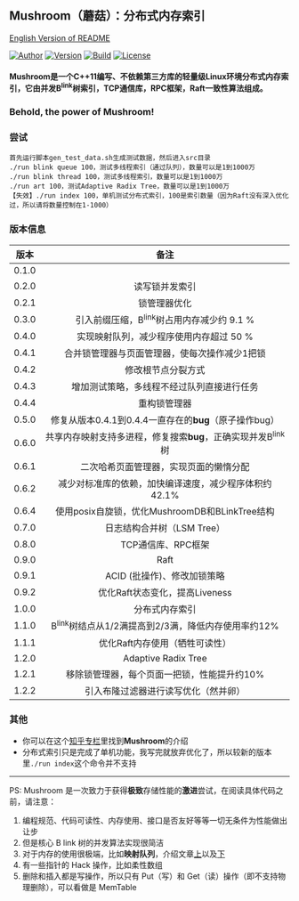 ## Mushroom（蘑菇）：分布式内存索引
[English Version of README](./README.en.md)

[![Author](https://img.shields.io/badge/Author-UncP-brightgreen.svg)](https://github.com/UncP)
[![Version](https://img.shields.io/badge/Version-1.2.2-blue.svg)]()
[![Build](https://img.shields.io/badge/Build-Passing-brightgreen.svg)](https://travis-ci.org/UncP/Mushroom)
[![License](https://img.shields.io/badge/License-BSD-red.svg)](./LICENSE)

#### Mushroom是一个C++11编写、不依赖第三方库的轻量级Linux环境分布式内存索引，它由并发B<sup>link</sup>树索引，TCP通信库，RPC框架，Raft一致性算法组成。

### Behold, the power of Mushroom!


### 尝试
`首先运行脚本gen_test_data.sh生成测试数据，然后进入src目录`<br>
`./run blink queue 100，测试多线程索引（通过队列），数量可以是1到1000万`<br>
`./run blink thread 100，测试多线程索引，数量可以是1到1000万`<br>
`./run art 100，测试Adaptive Radix Tree，数量可以是1到1000万`<br>
`【失效】./run index 100，单机测试分布式索引，100是索引数量（因为Raft没有深入优化过，所以请将数量控制在1-1000）`<br>


### 版本信息
| 版本 |           备注             |
|:------:|:---------------------------:|
| 0.1.0  | |
| 0.2.0  |         读写锁并发索引          |
| 0.2.1  |         锁管理器优化            |
| 0.3.0  | 引入前缀压缩，B<sup>link</sup>树占用内存减少约 9.1 %|
| 0.4.0  | 实现映射队列，减少程序使用内存超过 50 %|
| 0.4.1  | 合并锁管理器与页面管理器，使每次操作减少1把锁|
| 0.4.2  |       修改根节点分裂方式    |
| 0.4.3  | 增加测试策略，多线程不经过队列直接进行任务|
| 0.4.4  |           重构锁管理器      |
| 0.5.0  |      修复从版本0.4.1到0.4.4一直存在的**bug**（原子操作bug）|
| 0.6.0  | 共享内存映射支持多进程，修复搜索**bug**，正确实现并发B<sup>link</sup>树|
| 0.6.1  |   二次哈希页面管理器，实现页面的懒惰分配|
| 0.6.2  | 减少对标准库的依赖，加快编译速度，减少程序体积约42.1%|
| 0.6.4  | 使用posix自旋锁，优化MushroomDB和BLinkTree结构  |
| 0.7.0  |        日志结构合并树（LSM Tree）  |
| 0.8.0  |     TCP通信库、RPC框架    |
| 0.9.0  |        Raft     |
| 0.9.1  |     ACID (批操作)、修改加锁策略      |
| 0.9.2  |   优化Raft状态变化，提高Liveness      |
| 1.0.0  |    分布式内存索引    |
| 1.1.0  |    B<sup>link</sup>树结点从1/2满提高到2/3满，降低内存使用率约12%    |
| 1.1.1  |     优化Raft内存使用（牺牲可读性）   |
| 1.2.0  |     Adaptive Radix Tree |
| 1.2.1  |     移除锁管理器，每个页面一把锁，性能提升约10% |
| 1.2.2  |     引入布隆过滤器进行读写优化（然并卵）  |


### 其他
+ 你可以在这个[知乎专栏](https://zhuanlan.zhihu.com/b-tree)里找到**Mushroom**的介绍
+ 分布式索引只是完成了单机功能，我写完就放弃优化了，所以较新的版本里`./run index`这个命令并不支持

***

PS: Mushroom 是一次致力于获得**极致**存储性能的**激进**尝试，在阅读具体代码之前，请注意：
1. 编程规范、代码可读性、内存使用、接口是否友好等等一切无条件为性能做出让步
2. 但是核心 B link 树的并发算法实现很简洁
3. 对于内存的使用很极端，比如**映射队列**，介绍文章[上](https://zhuanlan.zhihu.com/p/26856329)以及[下](https://zhuanlan.zhihu.com/p/26919167)
4. 有一些指针的 Hack 操作，比如柔性数组
5. 删除和插入都是写操作，所以只有 Put（写）和 Get（读）操作（即不支持物理删除），可以看做是 MemTable
